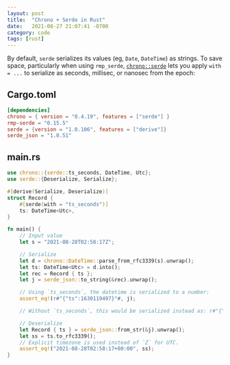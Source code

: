 ```yaml
---
layout: post
title:  "Chrono + Serde in Rust"
date:   2021-08-27 21:07:41 -0700
category: code
tags: [rust]
---
```


By default, `serde` serializes its values (eg, `Date`, `DateTime`) as strings. To save space, particularly when using `rmp_serde`, [`chrono::serde`](https://docs.rs/chrono/0.4.19/chrono/serde/index.html) lets you apply `with = ...` to serialize as seconds, millisec, or nanosec from the epoch:

## Cargo.toml

```toml
[dependencies]
chrono = { version = "0.4.19", features = ["serde"] }
rmp-serde = "0.15.5"
serde = {version = "1.0.106", features = ["derive"]}
serde_json = "1.0.51"
```

## main.rs

```rust
use chrono::{serde::ts_seconds, DateTime, Utc};
use serde::{Deserialize, Serialize};

#[derive(Serialize, Deserialize)]
struct Record {
    #[serde(with = "ts_seconds")]
    ts: DateTime<Utc>,
}

fn main() {
    // Input value
    let s = "2021-08-28T02:58:17Z";

    // Serialize
    let d = chrono::DateTime::parse_from_rfc3339(s).unwrap();
    let ts: DateTime<Utc> = d.into();
    let rec = Record { ts };
    let j = serde_json::to_string(&rec).unwrap();

    // Using `ts_seconds`, the datetime is serialized to a number:
    assert_eq!(r#"{"ts":1630119497}"#, j);

    // Without `ts_seconds`, this would be serialized instead as: r#"{"ts":"2021-08-28T02:58:17Z"}"#

    // Deserialize
    let Record { ts } = serde_json::from_str(&j).unwrap();
    let ss = ts.to_rfc3339();
    // Explicit timezone is used instead of `Z` for UTC.
    assert_eq!("2021-08-28T02:58:17+00:00", ss);
}
```
